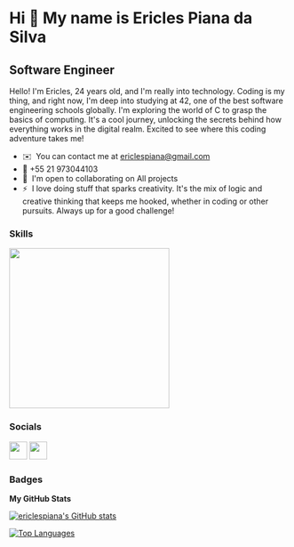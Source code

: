 Hi 👋 My name is Ericles Piana da Silva
========================================

Software Engineer
-----------------

Hello! I'm Ericles, 24 years old, and I'm really into technology. Coding is my thing, and right now, I'm deep into studying at 42, one of the best software engineering schools globally. I'm exploring the world of C to grasp the basics of computing. It's a cool journey, unlocking the secrets behind how everything works in the digital realm. Excited to see where this coding adventure takes me!

* ✉️  You can contact me at [ericlespiana@gmail.com](mailto:pianaericles@gmail.com)
* :calling: +55 21 973044103
* 🤝  I'm open to collaborating on All projects
* ⚡  I love doing stuff that sparks creativity. It's the mix of logic and creative thinking that keeps me hooked, whether in coding or other pursuits. Always up for a good challenge!

### Skills

<img src="https://skillicons.dev/icons?i=git,python,c,cpp,bash,linux,java,spring,mysql,react&theme=dark" style="width:18rem"/>


### Socials

<p align="left"> <a href="https://www.github.com/ericlespiana" target="_blank" rel="noreferrer"><img src="https://raw.githubusercontent.com/danielcranney/readme-generator/main/public/icons/socials/github.svg" width="32" height="32" /></a> <a href="https://www.linkedin.com/in/ericlespiana" target="_blank" rel="noreferrer"><img src="https://raw.githubusercontent.com/danielcranney/readme-generator/main/public/icons/socials/linkedin.svg" width="32" height="32" /></a></p>

### Badges

<b>My GitHub Stats</b>

<a href="http://www.github.com/ericlespiana"><img src="https://github-readme-stats.vercel.app/api?username=ericlespiana&show_icons=true&hide=&count_private=true&title_color=0891b2&text_color=ffffff&icon_color=0891b2&bg_color=1c1917&hide_border=true&show_icons=true" alt="ericlespiana's GitHub stats" /></a>

<a href="https://github.com/ericlespiana" align="left"><img src="https://github-readme-stats.vercel.app/api/top-langs/?username=ericlespiana&langs_count=10&title_color=0891b2&text_color=ffffff&icon_color=0891b2&bg_color=1c1917&hide_border=true&locale=en&custom_title=Top%20%Languages" alt="Top Languages" /></a>
